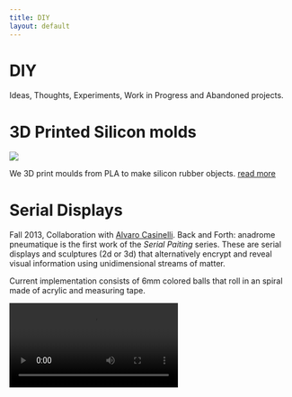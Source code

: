 ```yaml
---
title: DIY
layout: default
---
```


# DIY

Ideas, Thoughts, Experiments, Work in Progress and Abandoned projects.

# 3D Printed Silicon molds

<img src="silicon/img/3.gif">

We 3D print moulds from PLA to make silicon rubber objects. <a href="silicon/">read more</a>


# Serial Displays

Fall 2013, Collaboration with [Alvaro Casinelli](http://www.k2.t.u-tokyo.ac.jp/members/alvaro/serialPaintings/). Back and Forth: anadrome pneumatique is the first work of the *Serial Paiting* series. These are serial displays and sculptures (2d or 3d) that alternatively encrypt and reveal visual information using unidimensional streams of matter. 

Current implementation consists of 6mm colored balls that roll in an spiral made of acrylic and measuring tape.

<video controls="controls" preload="preload">
  <source src="serialPainting1.mp4" type="video/mp4" />
  <source src="serialPainting1.webm" type="video/webm"/>
</video>

